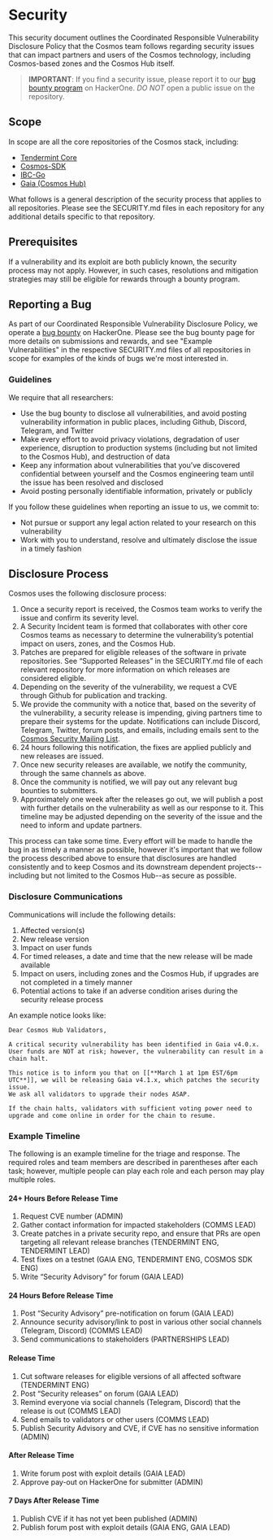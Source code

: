 # Security

This security document outlines the Coordinated Responsible Vulnerability Disclosure Policy that the Cosmos team follows regarding security issues 
that can impact partners and users of the Cosmos technology, including
Cosmos-based zones and the Cosmos Hub itself.

> **IMPORTANT**: If you find a security issue, 
please report it to our [bug bounty program](https://hackerone.com/cosmos) on HackerOne. *DO NOT* open a public issue on the repository.

## Scope

In scope are all the core repositories of the Cosmos stack, including:

- [Tendermint Core](https://github.com/tendermint/tendermint)
- [Cosmos-SDK](https://github.com/cosmos/cosmos-sdk)
- [IBC-Go](https://github.com/cosmos/ibc-go)
- [Gaia (Cosmos Hub)](https://github.com/cosmos/gaia)

What follows is a general description of the security process that applies to
all repositories. Please see the SECURITY.md files in each repository for any additional details specific to that repository.

## Prerequisites

If a vulnerability and its exploit are both publicly known, the security process may not apply. 
However, in such cases, resolutions and mitigation strategies may still be eligible for rewards through a bounty program.

## Reporting a Bug

As part of our Coordinated Responsible Vulnerability Disclosure
Policy, we operate a [bug bounty](https://hackerone.com/cosmos) on HackerOne.
Please see the bug bounty page for more details on submissions and rewards, and see "Example Vulnerabilities" 
in the respective SECURITY.md files of all repositories in scope for examples of the kinds of bugs we're most interested in.

### Guidelines

We require that all researchers:

* Use the bug bounty to disclose all vulnerabilities, and avoid posting vulnerability information in public places, including Github, Discord, Telegram, and Twitter
* Make every effort to avoid privacy violations, degradation of user experience, disruption to production systems (including but not limited to the Cosmos Hub), and destruction of data
* Keep any information about vulnerabilities that you’ve discovered confidential between yourself and the Cosmos engineering team until the issue has been resolved and disclosed
* Avoid posting personally identifiable information, privately or publicly

If you follow these guidelines when reporting an issue to us, we commit to:

* Not pursue or support any legal action related to your research on this vulnerability
* Work with you to understand, resolve and ultimately disclose the issue in a timely fashion

## Disclosure Process

Cosmos uses the following disclosure process:

1. Once a security report is received, the Cosmos team works to verify the issue and confirm its severity level.
2. A Security Incident team is formed that collaborates with other core Cosmos teams as necessary to determine the vulnerability’s potential impact on users, zones, and the Cosmos Hub.
3. Patches are prepared for eligible releases of the software in private repositories. See “Supported Releases” in the SECURITY.md file of each relevant repository for more information on which releases are considered eligible.
4. Depending on the severity of the vulnerability, we request a CVE through Github for publication and tracking.
5. We provide the community with a notice that, based on the severity of the vulnerability, a security release is impending, giving partners time to prepare their systems for the update. Notifications can include Discord, Telegram, Twitter, forum posts, and emails, including emails sent to the [Cosmos Security Mailing List](TODO).
6. 24 hours following this notification, the fixes are applied publicly and new releases are issued.
7. Once new security releases are available, we notify the community, through the same channels as above. <!-- We also publish a Security Advisory on Github and publish the CVE, as long as neither the Security Advisory nor the CVE include any information on how to exploit these vulnerabilities beyond what information is already available in the patch itself. -->
8. Once the community is notified, we will pay out any relevant bug bounties to submitters.
9. Approximately one week after the releases go out, we will publish a post with further details on the vulnerability as well as our response to it. This timeline may be adjusted depending on the severity of the issue and the need to inform and update partners.

This process can take some time. Every effort will be made to handle the bug in as timely a manner as possible, however it's important that we follow the process described above to ensure that disclosures are handled consistently and to keep Cosmos and its downstream dependent projects--including but not limited to the Cosmos Hub--as secure as possible.

### Disclosure Communications

Communications will include the following details:
1. Affected version(s)
1. New release version
1. Impact on user funds
1. For timed releases, a date and time that the new release will be made available
1. Impact on users, including zones and the Cosmos Hub, if upgrades are not completed in a timely manner
1. Potential actions to take if an adverse condition arises during the security release process

An example notice looks like:

```
Dear Cosmos Hub Validators,

A critical security vulnerability has been identified in Gaia v4.0.x. 
User funds are NOT at risk; however, the vulnerability can result in a chain halt.

This notice is to inform you that on [[**March 1 at 1pm EST/6pm UTC**]], we will be releasing Gaia v4.1.x, which patches the security issue. 
We ask all validators to upgrade their nodes ASAP.

If the chain halts, validators with sufficient voting power need to upgrade and come online in order for the chain to resume.
```

### Example Timeline

The following is an example timeline for the triage and response. The required roles and team members are described in parentheses after each task; however, multiple people can play each role and each person may play multiple roles.

#### 24+ Hours Before Release Time

1. Request CVE number (ADMIN)
1. Gather contact information for impacted stakeholders (COMMS LEAD)
1. Create patches in a private security repo, and ensure that PRs are open targeting all relevant release branches (TENDERMINT ENG, TENDERMINT LEAD)
1. Test fixes on a testnet  (GAIA ENG, TENDERMINT ENG, COSMOS SDK ENG)
1. Write “Security Advisory” for forum (GAIA LEAD)

#### 24 Hours Before Release Time

1. Post “Security Advisory” pre-notification on forum (GAIA LEAD)
1. Announce security advisory/link to post in various other social channels (Telegram, Discord) (COMMS LEAD)
1. Send communications to stakeholders (PARTNERSHIPS LEAD)

#### Release Time

1. Cut software releases for eligible versions of all affected software (TENDERMINT ENG)
1. Post “Security releases” on forum (GAIA LEAD)
1. Remind everyone via social channels (Telegram, Discord)  that the release is out (COMMS LEAD)
1. Send emails to validators or other users (COMMS LEAD)
1. Publish Security Advisory and CVE, if CVE has no sensitive information (ADMIN)

#### After Release Time

1. Write forum post with exploit details (GAIA LEAD)
2. Approve pay-out on HackerOne for submitter (ADMIN)

#### 7 Days After Release Time

1. Publish CVE if it has not yet been published (ADMIN)
2. Publish forum post with exploit details (GAIA ENG, GAIA LEAD)


